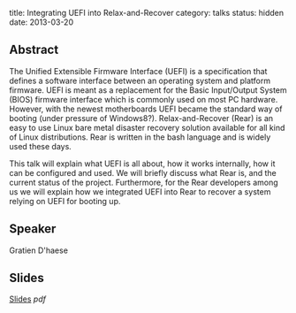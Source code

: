 title: Integrating UEFI into Relax-and-Recover
category: talks
status: hidden
date: 2013-03-20

Abstract
---------
The Unified Extensible Firmware Interface (UEFI) is a specification that defines a software interface between an operating system and platform firmware. UEFI is meant as a replacement for the Basic Input/Output System (BIOS) firmware interface which is commonly used on most PC hardware. However, with the newest motherboards UEFI became the standard way of booting (under pressure of Windows8?). Relax-and-Recover (Rear) is an easy to use Linux bare metal disaster recovery solution available for all kind of Linux distributions. Rear is written in the bash language and is widely used these days. 

This talk will explain what UEFI is all about, how it works internally, how it can be configured and used. We will briefly discuss what Rear is, and the current status of the project. Furthermore, for the Rear developers among us we will explain how we integrated UEFI into Rear to recover a system relying on UEFI for booting up.

Speaker
-------
Gratien D'haese

Slides
------
[Slides](/static/slides/Integrating-UEFI-into-rear.pdf) _pdf_
